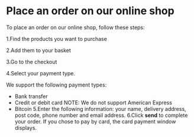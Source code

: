 # Place an order on our online shop

To place an order on our online shop, follow these steps:

1.Find the products you want to purchase

2.Add them to your basket

3.Go to the checkout

4.Select your payment type.

  We support the following payment types:
  
- Bank transfer
- Credit or debit card
NOTE: We do not support American Express
- Bitcoin
5.Enter the following information: your name, delivery address, post code, phone number and email address.
6.Click **send** to complete your order. If you chose to pay by card, the card payment window displays.

